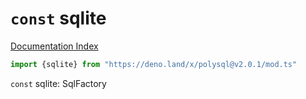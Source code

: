 # `const` sqlite

[Documentation Index](../README.md)

```ts
import {sqlite} from "https://deno.land/x/polysql@v2.0.1/mod.ts"
```

`const` sqlite: SqlFactory

